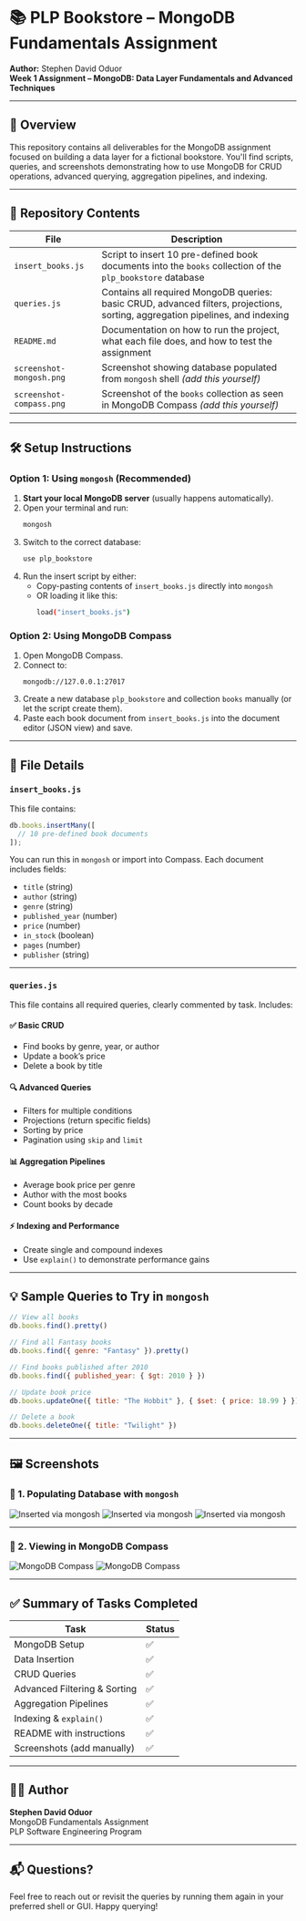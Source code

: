 # 📚 PLP Bookstore – MongoDB Fundamentals Assignment

**Author:** Stephen David Oduor  
**Week 1 Assignment – MongoDB: Data Layer Fundamentals and Advanced Techniques**

---

## 🚀 Overview

This repository contains all deliverables for the MongoDB assignment focused on building a data layer for a fictional bookstore. You'll find scripts, queries, and screenshots demonstrating how to use MongoDB for CRUD operations, advanced querying, aggregation pipelines, and indexing.

---

## 📂 Repository Contents

| File | Description |
|------|-------------|
| `insert_books.js` | Script to insert 10 pre-defined book documents into the `books` collection of the `plp_bookstore` database |
| `queries.js` | Contains all required MongoDB queries: basic CRUD, advanced filters, projections, sorting, aggregation pipelines, and indexing |
| `README.md` | Documentation on how to run the project, what each file does, and how to test the assignment |
| `screenshot-mongosh.png` | Screenshot showing database populated from `mongosh` shell *(add this yourself)* |
| `screenshot-compass.png` | Screenshot of the `books` collection as seen in MongoDB Compass *(add this yourself)* |

---

## 🛠️ Setup Instructions

### Option 1: Using `mongosh` (Recommended)

1. **Start your local MongoDB server** (usually happens automatically).
2. Open your terminal and run:
   ```bash
   mongosh
   ```
3. Switch to the correct database:
   ```js
   use plp_bookstore
   ```
4. Run the insert script by either:
   - Copy-pasting contents of `insert_books.js` directly into `mongosh`
   - OR loading it like this:
     ```bash
     load("insert_books.js")
     ```

### Option 2: Using MongoDB Compass

1. Open MongoDB Compass.
2. Connect to:
   ```
   mongodb://127.0.0.1:27017
   ```
3. Create a new database `plp_bookstore` and collection `books` manually (or let the script create them).
4. Paste each book document from `insert_books.js` into the document editor (JSON view) and save.

---

## 🧾 File Details

### `insert_books.js`

This file contains:
```js
db.books.insertMany([
  // 10 pre-defined book documents
]);
```

You can run this in `mongosh` or import into Compass. Each document includes fields:
- `title` (string)
- `author` (string)
- `genre` (string)
- `published_year` (number)
- `price` (number)
- `in_stock` (boolean)
- `pages` (number)
- `publisher` (string)

---

### `queries.js`

This file contains all required queries, clearly commented by task. Includes:

#### ✅ Basic CRUD

- Find books by genre, year, or author
- Update a book’s price
- Delete a book by title

#### 🔍 Advanced Queries

- Filters for multiple conditions
- Projections (return specific fields)
- Sorting by price
- Pagination using `skip` and `limit`

#### 📊 Aggregation Pipelines

- Average book price per genre
- Author with the most books
- Count books by decade

#### ⚡ Indexing and Performance

- Create single and compound indexes
- Use `explain()` to demonstrate performance gains

---

## 💡 Sample Queries to Try in `mongosh`

```js
// View all books
db.books.find().pretty()

// Find all Fantasy books
db.books.find({ genre: "Fantasy" }).pretty()

// Find books published after 2010
db.books.find({ published_year: { $gt: 2010 } })

// Update book price
db.books.updateOne({ title: "The Hobbit" }, { $set: { price: 18.99 } })

// Delete a book
db.books.deleteOne({ title: "Twilight" })
```

---

## 🖼️ Screenshots

### 📸 1. Populating Database with `mongosh`

![Inserted via mongosh](./screenshots/Screenshot%202025-07-24%20102448.png)
![Inserted via mongosh](./screenshots/Screenshot%202025-07-24%20102528.png)
![Inserted via mongosh](./screenshots/Screenshot%202025-07-24%20102509.png)

---

### 📸 2. Viewing in MongoDB Compass

![MongoDB Compass](./screenshots/Screenshot%202025-07-24%20103137.png)
![MongoDB Compass](./screenshots/Screenshot%202025-07-24%20103212.png)

---

## ✅ Summary of Tasks Completed

| Task                             | Status |
|----------------------------------|--------|
| MongoDB Setup                    | ✅     |
| Data Insertion                   | ✅     |
| CRUD Queries                     | ✅     |
| Advanced Filtering & Sorting     | ✅     |
| Aggregation Pipelines            | ✅     |
| Indexing & `explain()`           | ✅     |
| README with instructions         | ✅     |
| Screenshots (add manually)       | ✅     |

---

## 🙋‍♂️ Author

**Stephen David Oduor**  
MongoDB Fundamentals Assignment  
PLP Software Engineering Program

---

## 📬 Questions?

Feel free to reach out or revisit the queries by running them again in your preferred shell or GUI. Happy querying!
